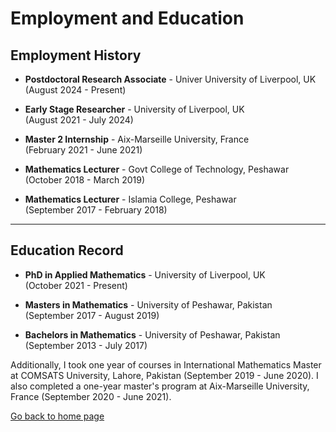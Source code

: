 # Employment and Education

## Employment History

- **Postdoctoral Research Associate** - Univer University of Liverpool, UK  
  (August 2024 - Present)

- **Early Stage Researcher** - University of Liverpool, UK  
  (August 2021 - July 2024)

- **Master 2 Internship** - Aix-Marseille University, France  
  (February 2021 - June 2021)

- **Mathematics Lecturer** - Govt College of Technology, Peshawar  
  (October 2018 - March 2019)

- **Mathematics Lecturer** - Islamia College, Peshawar  
  (September 2017 - February 2018)

---

## Education Record

- **PhD in Applied Mathematics** - University of Liverpool, UK  
  (October 2021 - Present)

- **Masters in Mathematics** - University of Peshawar, Pakistan  
  (September 2017 - August 2019)

- **Bachelors in Mathematics** - University of Peshawar, Pakistan  
  (September 2013 - July 2017)

Additionally, I took one year of courses in International Mathematics Master at COMSATS University, Lahore, Pakistan (September 2019 - June 2020). I also completed a one-year master's program at Aix-Marseille University, France (September 2020 - June 2021).

[Go back to home page](home.md)
